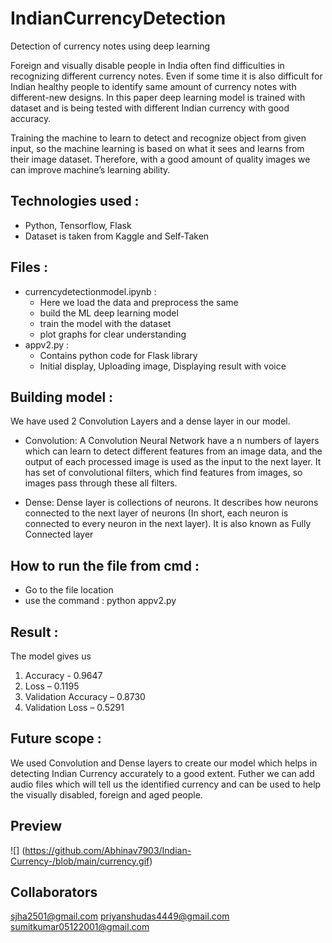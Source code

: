 # IndianCurrencyDetection
Detection of currency notes using deep learning


Foreign and visually disable people in India often find difficulties in recognizing different currency notes. Even if some time it is also difficult for Indian healthy people to identify same amount of currency notes with different-new designs. In this paper deep learning model is trained with dataset and is being tested with different Indian currency with good accuracy.

Training the machine to learn to detect and recognize object from given input, so the machine learning is based on what it sees and learns from their image dataset. Therefore, with a good amount of quality images we can improve machine’s learning ability.

## Technologies used :
- Python, Tensorflow, Flask
- Dataset is taken from Kaggle and Self-Taken

## Files :
- currencydetectionmodel.ipynb :
  - Here we load the data and preprocess the same
  - build the ML deep learning model
  - train the model with the dataset
  - plot graphs for clear understanding
- appv2.py : 
  - Contains python code for Flask library
  - Initial display, Uploading image, Displaying result with voice

## Building model :
We have used 2 Convolution Layers and a dense layer in our model.
-	Convolution: A Convolution Neural Network have a n numbers of layers which can learn to detect different features from an image data, and the output of each processed image is used as the input to the next layer. It has set of convolutional filters, which find features from images, so images pass through these all filters.

-	Dense: Dense layer is collections of neurons. It describes how neurons connected to the next layer of neurons (In short, each neuron is connected to every neuron in the next layer). It is also known as Fully Connected layer


## How to run the file from cmd :
- Go to the file location
- use the command : python appv2.py

## Result :

The model gives us 
1.	Accuracy - 0.9647
2.	Loss – 0.1195
3.	Validation Accuracy – 0.8730
4.	Validation Loss – 0.5291

## Future scope :

We used Convolution and Dense layers to create our model which helps in detecting Indian Currency accurately to a good extent.
Futher we can add audio files which will tell us the identified currency and can be used to help the visually disabled, foreign and aged people.
## Preview 
![] (https://github.com/Abhinav7903/Indian-Currency-/blob/main/currency.gif)
## Collaborators
sjha2501@gmail.com
priyanshudas4449@gmail.com
sumitkumar05122001@gmail.com
